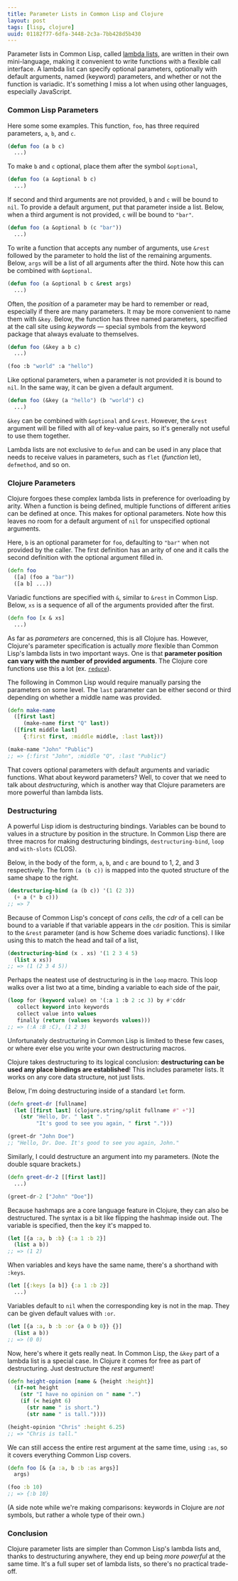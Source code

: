 ```yaml
---
title: Parameter Lists in Common Lisp and Clojure
layout: post
tags: [lisp, clojure]
uuid: 01182f77-6dfa-3448-2c3a-7bb428d5b430
---
```


Parameter lists in Common Lisp, called [lambda lists][lambda-list],
are written in their own mini-language, making it convenient to write
functions with a flexible call interface. A lambda list can specify
optional parameters, optionally with default arguments, named
(keyword) parameters, and whether or not the function is
variadic. It's something I miss a lot when using other languages,
especially JavaScript.

### Common Lisp Parameters

Here some some examples. This function, `foo`, has three required
parameters, `a`, `b`, and `c`.

~~~cl
(defun foo (a b c)
  ...)
~~~


To make `b` and `c` optional, place them after the symbol `&optional`,

~~~cl
(defun foo (a &optional b c)
  ...)
~~~


If second and third arguments are not provided, `b` and `c` will be
bound to `nil`. To provide a default argument, put that parameter
inside a list. Below, when a third argument is not provided, `c` will
be bound to `"bar"`.

~~~cl
(defun foo (a &optional b (c "bar"))
  ...)
~~~


To write a function that accepts any number of arguments, use `&rest`
followed by the parameter to hold the list of the remaining
arguments. Below, `args` will be a list of all arguments after the
third. Note how this can be combined with `&optional`.

~~~cl
(defun foo (a &optional b c &rest args)
  ...)
~~~


Often, the *position* of a parameter may be hard to remember or read,
especially if there are many parameters. It may be more convenient to
name them with `&key`. Below, the function has three named parameters,
specified at the call site using *keywords* — special symbols from
the keyword package that always evaluate to themselves.

~~~cl
(defun foo (&key a b c)
  ...)

(foo :b "world" :a "hello")
~~~

Like optional parameters, when a parameter is not provided it is bound
to `nil`. In the same way, it can be given a default argument.

~~~cl
(defun foo (&key (a "hello") (b "world") c)
  ...)
~~~

`&key` can be combined with `&optional` and `&rest`. However, the
`&rest` argument will be filled with all of key-value pairs, so it's
generally not useful to use them together.

Lambda lists are not exclusive to `defun` and can be used in any place
that needs to receive values in parameters, such as `flet` (*function*
let), `defmethod`, and so on.

### Clojure Parameters

Clojure forgoes these complex lambda lists in preference for
overloading by arity. When a function is being defined, multiple
functions of different arities can be defined at once. This makes for
optional parameters. Note how this leaves no room for a default
argument of `nil` for unspecified optional arguments.

Here, `b` is an optional parameter for `foo`, defaulting to `"bar"`
when not provided by the caller. The first definition has an arity of
one and it calls the second definition with the optional argument
filled in.

~~~clojure
(defn foo
  ([a] (foo a "bar"))
  ([a b] ...))
~~~

Variadic functions are specified with `&`, similar to `&rest` in
Common Lisp. Below, `xs` is a sequence of all of the arguments
provided after the first.

~~~clojure
(defn foo [x & xs]
  ...)
~~~

As far as *parameters* are concerned, this is all Clojure
has. However, Clojure's parameter specification is actually *more*
flexible than Common Lisp's lambda lists in two important ways. One is
that **parameter position can vary with the number of provided
arguments**. The Clojure core functions use this a lot (ex.
[`reduce`][reduce]).

The following in Common Lisp would require manually parsing the
parameters on some level. The `last` parameter can be either second or
third depending on whether a middle name was provided.

~~~clojure
(defn make-name
  ([first last]
     (make-name first "Q" last))
  ([first middle last]
     {:first first, :middle middle, :last last}))

(make-name "John" "Public")
;; => {:first "John", :middle "Q", :last "Public"}
~~~

That covers optional parameters with default arguments and variadic
functions. What about keyword parameters? Well, to cover that we need
to talk about *destructuring*, which is another way that Clojure
parameters are more powerful than lambda lists.

### Destructuring

A powerful Lisp idiom is destructuring bindings. Variables can be
bound to values in a structure by position in the structure. In Common
Lisp there are three macros for making destructuring bindings,
`destructuring-bind`, `loop` and `with-slots` (CLOS).

Below, in the body of the form, `a`, `b`, and `c` are bound to 1, 2,
and 3 respectively. The form `(a (b c))` is mapped into the quoted
structure of the same shape to the right.

~~~cl
(destructuring-bind (a (b c)) '(1 (2 3))
  (+ a (* b c)))
;; => 7
~~~

Because of Common Lisp's concept of *cons cells*, the *cdr* of a cell
can be bound to a variable if that variable appears in the `cdr`
position. This is similar to the `&rest` parameter (and is how Scheme
does variadic functions). I like using this to match the head and tail
of a list,

~~~cl
(destructuring-bind (x . xs) '(1 2 3 4 5)
  (list x xs))
;; => (1 (2 3 4 5))
~~~

Perhaps the neatest use of destructuring is in the `loop` macro. This
loop walks over a list two at a time, binding a variable to each side
of the pair,

~~~cl
(loop for (keyword value) on '(:a 1 :b 2 :c 3) by #'cddr
   collect keyword into keywords
   collect value into values
   finally (return (values keywords values)))
;; => (:A :B :C), (1 2 3)
~~~

Unfortunately destructuring in Common Lisp is limited to these few
cases, or where ever else you write your own destructuring macros.

Clojure takes destructuring to its logical conclusion: **destructuring
can be used any place bindings are established**! This includes
parameter lists. It works on any core data structure, not just lists.

Below, I'm doing destructuring inside of a standard `let` form.

~~~clojure
(defn greet-dr [fullname]
  (let [[first last] (clojure.string/split fullname #" +")]
    (str "Hello, Dr. " last ". "
         "It's good to see you again, " first ".")))

(greet-dr "John Doe")
;; "Hello, Dr. Doe. It's good to see you again, John."
~~~

Similarly, I could destructure an argument into my parameters. (Note
the double square brackets.)

~~~clojure
(defn greet-dr-2 [[first last]]
  ...)

(greet-dr-2 ["John" "Doe"])
~~~

Because hashmaps are a core language feature in Clojure, they can also
be destructured. The syntax is a bit like flipping the hashmap inside
out. The variable is specified, then the key it's mapped to.

~~~clojure
(let [{a :a, b :b} {:a 1 :b 2}]
  (list a b))
;; => (1 2)
~~~

When variables and keys have the same name, there's a shorthand with
`:keys`.

~~~clojure
(let [{:keys [a b]} {:a 1 :b 2}]
  ...)
~~~

Variables default to `nil` when the corresponding key is not in the
map. They can be given default values with `:or`.

~~~clojure
(let [{a :a, b :b :or {a 0 b 0}} {}]
  (list a b))
;; => (0 0)
~~~

Now, here's where it gets really neat. In Common Lisp, the `&key` part
of a lambda list is a special case. In Clojure it comes for free as
part of destructuring. Just destructure the *rest* argument!

~~~clojure
(defn height-opinion [name & {height :height}]
  (if-not height
    (str "I have no opinion on " name ".")
    (if (< height 6)
      (str name " is short.")
      (str name " is tall."))))

(height-opinion "Chris" :height 6.25)
;; => "Chris is tall."
~~~

We can still access the entire rest argument at the same time, using
`:as`, so it covers everything Common Lisp covers.

~~~clojure
(defn foo [& {a :a, b :b :as args}]
  args)

(foo :b 10)
;; => {:b 10}
~~~

(A side note while we're making comparisons: keywords in Clojure are
*not* symbols, but rather a whole type of their own.)

### Conclusion

Clojure parameter lists are simpler than Common Lisp's lambda lists
and, thanks to destructuring anywhere, they end up being *more
powerful* at the same time. It's a full super set of lambda lists, so
there's no practical trade-off.


[lambda-list]: http://www.lispworks.com/documentation/HyperSpec/Body/03_d.htm
[reduce]: http://clojuredocs.org/clojure_core/1.2.0/clojure.core/reduce
